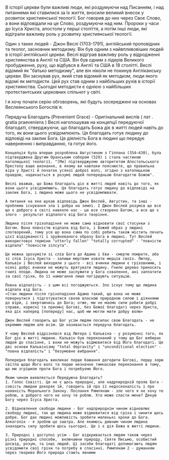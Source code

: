 В історії церкви були важливі люди, які роздумуючи над Писанням, і над питаннями які ставилися за їх життя, вносили великий внесок у розвиток християнської теології. Бог говорив до них через Своє Слово, а вони відповідали на це Слово, роздумуючи над ним. Пророки у часи до Ісуса Христа, апостоли у перші століття, а потім інші люди, які відіграли важливу роль у розвитку християнської теології.

Один з таких людей - Джон Веслі (1703-1791), англійський проповідник та теолог, засновник методизму. Він був одним з найвпливовіших людей в історії англійської церкви. Веслі відіграв важливу роль у відродженні християнства в Англії та США. Він був одним з лідерів Великого пробудження, руху, що відбувся в Англії та США в 18 столітті. Веслі відомий як "батько методизму", але він ніколи не покинув Англіканську церкви. Він заснував рух, який став відомий як методизм, люди якого відомі як методисти. Цей рух став одним з найбільших рухів в історії християнства. Сьогодні методисти є однією з найбільших протестантських церковних спільнот у світі.

І я хочу почати серію обговорень, які будуть зосереджені на основах Веслеянського Богослів`я. 

Передуча Благодать (Prevenient Grace) - Оригінальний вислів ( лат . gratia praeveniens )
    Веслі наголошував на концепції передуючої благодаті, стверджуючи, що благодать Божа діє в житті людей навіть до того, як вони цього усвідомлюють. Ця благодать готує людину до відповіді на заклик Бога. Це діялність Бога в людині що передує наверненню і виправданню, та готує його. 
    
    Концепція була вперше розроблена Августином з Гіппона (354–430), була підтверджена Другим Оранським собором (529) і стала частиною католицької теології. "[Ми] підтверджуємо авторитетом Апостольського Престолу ваше визнання, в якому ви навпаки пояснюєте, що правильна віра у Христі й початок усякої доброї волі, згідно з католицькою правдою, надихається в розумі людей попередньою благодаттю Божою".

    Веслі вважав, що Божа благодать діє в житті людей навіть до того, як вони цього усвідомлюють. Ця благодать готує людину до відповіді на заклик Бога, і людина може цього не усвідомлювати.  

    А питання на яке шукав відповідь Джон Веслей, Августин, та інші - проблема існування зла і добра на землі. І Джон Веслей розумів що все що є доброго в світі навколо нас - це все створено Богом, а все що є злого - результат відпалого від Бога творіння. 

    Людина після гріхопадіння не може сама відновити свої стосунки з Богом. Вона повністю відпала від Бога, і Божий образ у людині спотворений, тому усе що вона сама по собі робить також містить печать цієї відірваності і зруйнованого образу Бога в людині. Тут Веслей використовує терміни "utterly fallen" "totally corrupted" - "повністю відпала" "повністю зіпсута".

    Це можна зрозуміти зі слів Бога до Адама і Єви - смертю помрете, або зі слів Ісуса Христа - залиши мертвим ховати мерців своїх. Лютер, Кальвін і Веслей виходили з цього - всі вчинки людини є гріховними, і ніякі добрі вчинки не можуть врятувати людину. Гниле дерево приносить гнилі плоди. Людина не може заслужити у Бога схвалення, ані заплатити за свої гріхи, бо її намагання лише погіршують ситуацію. 

    Повна відпалість - з цим всі погоджуються. Зло існує тому що людина відпала від Бога. 
    «Стан людини після гріхопадіння Адама такий, що вона не може повернутися і підготуватися своєю власною природною силою і діяннями до віри, і звертаючись до Бога; отже, ми не маємо сили робити добрі справи, корисні та приємні Богові, без Божої благодаті через Христа, яка діє наперед [попереду] нас, щоб ми могли мати добру волю»

    Джон Веслей говорить що Бог усім людям посилає свою Благодать - не окремим людям але всім. Це називається передуча благодать.  

    У чому Веслей відрізнявся від Лютера і Кальвіна - у розумінні того, як Бог діє в житті людини. Кальвін був переконаний у тому що Бог вибирає людей до спасіння, і вони не можуть відмовитися від Його благодаті. Це дві основи Кальвінізму "total depravity" і "unconditional election" - "повна відпалість" і "безумовне вибрання".    
    
    Попередня благодать викликає перше бажання догодити Богові, першу зорю світла щодо Його волі та перше незначне тимчасове переконання в тому, що ми згрішили проти Бога і потребуємо Його.  
    
    Яким чином виявляється Передуюча Благодать? 
    1. Голос Совісті. Це не є щось природнє, але надрпиродній прояв Бога - совість люидни докоряє їй, говорить їй про її недосконалість і про наявність Морального Закону. Послання Римлянам - зле чого я не хочу те роблю, а доброго чого не хочу те роблю. Хто може спасти мене? Дякую Богу через Ісуса Христа.

    2. Відновлення свободи людини - Бог надприроднім чином відновлює свободу людині, так що людина може відмовитися від гріха і чинити щось добре. Бог дає людині можливість зробити маленькі кроки до Бога. Алкоголік - я зроблю це завтра. Але якимось дивним чином людина знаходить силу зробити щось сьогодні. Це і є дія Божа в житті людини.
    
    3. Природні і доступні усім - Бог відкривається людям також через різні природні способи,  включаючи природу, Святе Письмо, особистий досвід, розум, та інші людей. Ці засоби благодаті допомагають людям усвідомити свої гріхи та потребу в спасінні. Римлянам 2 - думанням через твориво Його природа стають явними
    
    


